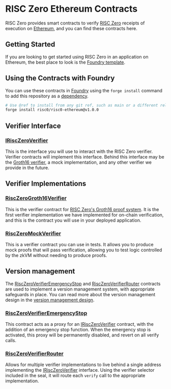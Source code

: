 # RISC Zero Ethereum Contracts

RISC Zero provides smart contracts to verify [RISC Zero] receipts of execution on [Ethereum], and you can find these contracts here.

## Getting Started

If you are looking to get started using RISC Zero in an application on Ethereum, the best place to look is the [Foundry template][template].

## Using the Contracts with Foundry

You can use these contracts in [Foundry] using the `forge install` command to add this repository as a [dependency][foundry-dependencies].

```sh
# Use @ref to install from any git ref, such as main or a different release.
forge install risc0/risc0-ethereum@v1.0.0
```

## Verifier Interface

### [IRiscZeroVerifier]

This is the interface you will use to interact with the RISC Zero verifier.
Verifier contracts will implement this interface.
Behind this interface may be the [Groth16 verifier][RiscZeroGroth16Verifier], a mock implementation, and any other verifier we provide in the future.

## Verifier Implementations

### [RiscZeroGroth16Verifier]

This is the verifier contract for [RISC Zero's Groth16 proof system][groth16-article].
It is the first verifier implementation we have implemented for on-chain verification, and this is the contract you will use in your deployed application.

### [RiscZeroMockVerifier]

This is a verifier contract you can use in tests.
It allows you to produce mock proofs that will pass verification, allowing you to test logic controlled by the zkVM without needing to produce proofs.

## Version management

The [RiscZeroVerifierEmergencyStop] and [RiscZeroVerifierRouter]
contracts are used to implement a version management system, with appropriate safeguards in place.
You can read more about the version management design in the [version management design](./version-management-design.md).

### [RiscZeroVerifierEmergencyStop]

This contract acts as a proxy for an [IRiscZeroVerifier] contract, with the addition of an emergency stop function.
When the emergency stop is activated, this proxy will be permanently disabled, and revert on all verify calls.

### [RiscZeroVerifierRouter]

Allows for multiple verifier implementations to live behind a single address implementing the [IRiscZeroVerifier] interface.
Using the verifier selector included in the seal, it will route each `verify` call to the appropriate implementation.

[RISC Zero]: https://github.com/risc0/risc0
[Ethereum]: https://ethereum.org/
[template]: https://github.com/risc0/bonsai-foundry-template
[Foundry]: https://book.getfoundry.sh/
[foundry-dependencies]: https://book.getfoundry.sh/projects/dependencies
[groth16-article]: https://www.risczero.com/news/on-chain-verification
[IRiscZeroVerifier]: ./src/IRiscZeroVerifier.sol
[RiscZeroGroth16Verifier]: ./src/groth16/Groth16Verifier.sol
[RiscZeroMockVerifier]: ./src/test/RiscZeroMockVerifier.sol
[RiscZeroVerifierEmergencyStop]: ./src/RiscZeroVerifierEmergencyStop.sol
[RiscZeroVerifierRouter]: ./src/RiscZeroVerifierRouter.sol
